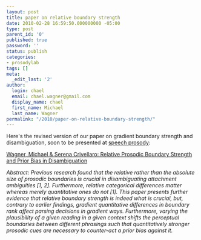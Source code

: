 ```yaml
---
layout: post
title: paper on relative boundary strength
date: 2010-02-28 16:59:50.000000000 -05:00
type: post
parent_id: '0'
published: true
password: ''
status: publish
categories:
- prosodylab
tags: []
meta:
  _edit_last: '2'
author:
  login: chael
  email: chael.wagner@gmail.com
  display_name: chael
  first_name: Michael
  last_name: Wagner
permalink: "/2010/paper-on-relative-boundary-strength/"
---
```

Here's the revised version of our paper on gradient boundary strength and disambiguation, soon to be presented at [speech prosody](http://speechprosody2010.illinois.edu/):

[Wagner, Michael & Serena Crivellaro: Relative Prosodic Boundary Strength and Prior Bias in Disambiguation](http://prosodylab.org/~chael/www/papers/wagnercrivellaro10.pdf)

_Abstract: Previous research found that the relative rather than the absolute size of prosodic boundaries is crucial in disambiguating attachment ambiguities [1, 2]. Furthermore, relative categorical differences matter whereas merely quantitative ones do not [1]. This paper presents further evidence that relative boundary strength is indeed what is crucial, but, contrary to earlier findings, gradient quantitative differences in boundary rank affect parsing decisions in gradient ways. Furthermore, varying the plausibility of a given reading in a given context shifts the perceptual boundaries between different phrasings such that quantitatively stronger prosodic cues are necessary to counter-act a prior bias against it._

